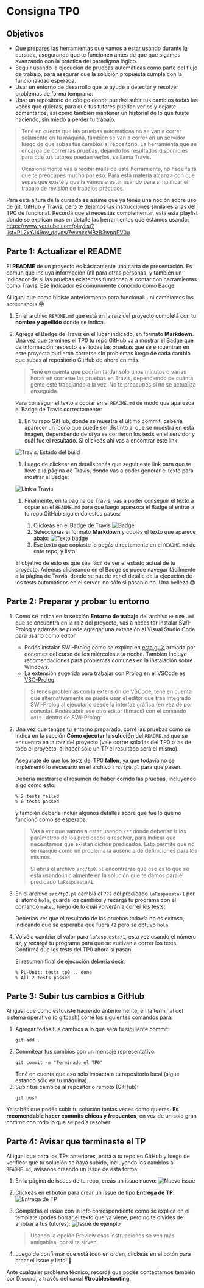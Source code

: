 # Consigna TP0

## Objetivos

- Que prepares las herramientas que vamos a estar usando durante la cursada, asegurando que te funcionen antes de que que sigamos avanzando con la práctica del paradigma lógico.
- Seguir usando la ejecución de pruebas automáticas como parte del flujo de trabajo, para asegurar que la solución propuesta cumpla con la funcionalidad esperada.
- Usar un entorno de desarrollo que te ayude a detectar y resolver problemas de forma temprana.
- Usar un repositorio de código donde puedas subir tus cambios todas las veces que quieras, para que tus tutores puedan verlos y dejarte comentarios, así como también mantener un historial de lo que fuiste haciendo, sin miedo a perder tu trabajo.

> Tené en cuenta que las pruebas automáticas no se van a correr solamente en tu máquina, también se van a correr en un servidor luego de que subas tus cambios al repositorio. La herramienta que se encarga de correr las pruebas, dejando los resultados disponibles para que tus tutores puedan verlos, se llama Travis.
>
> Ocasionalmente vas a recibir mails de esta herramienta, no hace falta que te preocupes mucho por eso. Para esta materia alcanza con que sepas que existe y que la vamos a estar usando para simplificar el trabajo de revisión de trabajos prácticos.

Para esta altura de la cursada se asume que ya tenés una noción sobre uso de git, GitHub y Travis, pero te dejamos las instrucciones similares a las del TP0 de funcional. Recordá que si necesitás complementar, está esta playlist donde se explican más en detalle las herramientas que estamos usando: https://www.youtube.com/playlist?list=PL2xYJ49ov_ddydw7wvncxMBzB3wpqPV0u.

## Parte 1: Actualizar el README

El **README** de un proyecto es básicamente una carta de presentación. Es común que incluya información útil para otras personas, y también un indicador de si las pruebas existentes funcionan al contar con herramientas como Travis. Ese indicador es comúnmente conocido como Badge.

Al igual que como hiciste anteriormente para funcional... ni cambiamos los screenshots :stuck_out_tongue_winking_eye:

1. En el archivo `README.md` que está en la raíz del proyecto completá con tu **nombre y apellido** donde se indica.

2. Agregá el Badge de Travis en el lugar indicado, en formato **Markdown**. Una vez que termines el TP0 tu repo GitHub va a mostrar el Badge que da información respecto a si todas las pruebas que se encuentran en este proyecto pudieron correrse sin problemas luego de cada cambio que subas al repositorio GitHub de ahora en más.

   > Tené en cuenta que podrían tardar sólo unos minutos o varias horas en correrse las pruebas en Travis, dependiendo de cuánta gente esté trabajando a la vez. No te preocupes si no se actualiza enseguida.

   Para conseguir el texto a copiar en el `README.md` de modo que aparezca el Badge de Travis correctamente:

   1. En tu repo GitHub, donde se muestra el último commit, debería aparecer un ícono que puede ser distinto al que se muestra en esta imagen, dependiendo de si ya se corrieron los tests en el servidor y cuál fue el resultado. Si clickeás ahí vas a encontrar este link:

   ![Travis: Estado del build](imagenes/TP0/travis-01.png)

   1. Luego de clickear en details tenés que seguir este link para que te lleve a la página de Travis, donde vas a poder generar el texto para mostrar el Badge:

   ![Link a Travis](imagenes/TP0/travis-02.png)

   1. Finalmente, en la página de Travis, vas a poder conseguir el texto a copiar en el `README.md` para que luego aparezca el Badge al entrar a tu repo GitHub siguiendo estos pasos:

      1. Clickeás en el Badge de Travis
      ![Badge](imagenes/TP0/travis-03.png)
      1. Seleccionás el formato **Markdown** y copiás el texto que aparece abajo:
      ![Texto badge](imagenes/TP0/travis-04.png)
      1. Ese texto que copiaste lo pegás directamente en el `README.md` de este repo, y listo!

   El objetivo de esto es que sea fácil de ver el estado actual de tu proyecto. Además clickeando en el Badge se puede navegar fácilmente a la página de Travis, donde se puede ver el detalle de la ejecución de los tests automáticos en el server, no sólo si pasan o no. Una belleza :heart_eyes:

## Parte 2: Preparar y probar tu entorno

1. Como se indica en la sección **Entorno de trabajo** del archivo `README.md` que se encuentra en la raíz del proyecto, vas a necesitar instalar SWI-Prolog y además se puede agregar una extensión al Visual Studio Code para usarlo como editor.
   - Podés instalar SWI-Prolog como se explica en [esta guía](https://github.com/pdep-utn/enunciados-miercoles-noche/blob/master/pages/prolog/entorno.md#ejecutable-prolog) armada por docentes del curso de los miércoles a la noche.
   También incluye recomendaciones para problemas comunes en la instalación sobre Windows.
   - La extensión sugerida para trabajar con Prolog en el VSCode es [VSC-Prolog](https://marketplace.visualstudio.com/items?itemName=arthurwang.vsc-prolog).

   > Si tenés problemas con la extensión de VSCode, tené en cuenta que alternativamente se puede usar el editor que trae integrado SWI-Prolog al ejecutarlo desde la interfaz gráfica (en vez de por consola). Podés abrir ese otro editor (Emacs) con el comando `edit.` dentro de SWI-Prolog.

2. Una vez que tengas tu entorno preparado, corré las pruebas como se indica en la sección **Cómo ejecutar la solución** del `README.md` que se encuentra en la raíz del proyecto (vale correr sólo las del TP0 o las de todo el proyecto, al haber sólo un TP el resultado será el mismo).

   Asegurate de que los tests del TP0 **fallen**, ya que todavía no se implementó lo necesario en el archivo `src/tp0.pl` para que pasen.

   Debería mostrarse el resumen de haber corrido las pruebas, incluyendo algo como esto:
   ```
   % 2 tests failed
   % 0 tests passed
   ```
   y también debería incluir algunos detalles sobre qué fue lo que no funcionó como se esperaba.

   > Vas a ver que vamos a estar usando `???` donde deberían ir los parámetros de los predicados a resolver, para indicar que necesitamos que existan dichos predicados. Esto permite que no se marque como un problema la ausencia de definiciones para los mismos.
   >
   > Si abrís el archivo `src/tp0.pl` encontrarás que eso es lo que se está usando inicialmente en la solución que te damos para el predicado `laRespuesta/1`.

3. En el archivo `src/tp0.pl` cambiá el `???` del predicado `laRespuesta/1` por el átomo `hola`, guardá los cambios y recargá tu programa con el comando `make.`, luego de lo cual volverán a correr los tests.

   Deberías ver que el resultado de las pruebas todavía no es exitoso, indicando que se esperaba que fuera `42` pero se obtuvo `hola`.

4. Volvé a cambiar el valor para `laRespuesta/1`, esta vez usando el número `42`, y recargá tu programa para que se vuelvan a correr los tests. Confirmá que los tests del TP0 ahora sí pasan.

   El resumen final de ejecución debería decir:
   ```
   % PL-Unit: tests_tp0 .. done
   % All 2 tests passed
   ```

## Parte 3: Subir tus cambios a GitHub

Al igual que como estuviste haciendo anteriormente, en la terminal del sistema operativo (o gitbash) corré los siguientes comandos para:

1. Agregar todos tus cambios a lo que será tu siguiente commit:
   ```
   git add .
   ```
2. Commitear tus cambios con un mensaje representativo:
   ```
   git commit -m "Terminado el TP0"
   ```
   Tené en cuenta que eso sólo impacta a tu repositorio local (sigue estando sólo en tu máquina).
3. Subir tus cambios al repositorio remoto (GitHub):
   ```
   git push
   ```

Ya sabés que podés subir tu solución tantas veces como quieras. **Es recomendable hacer commits chicos y frecuentes**, en vez de un solo gran commit con todo lo que se pedía resolver.

## Parte 4: Avisar que terminaste el TP

Al igual que para los TPs anteriores, entrá a tu repo en GitHub y luego de verificar que tu solución se haya subido, incluyendo los cambios al `README.md`, avisanos creando un issue de esta forma:

1. En la página de issues de tu repo, creás un issue nuevo:
   ![Nuevo issue](imagenes/TP0/issues-01.png)

2. Clickeás en el botón para crear un issue de tipo **Entrega de TP**:
   ![Entrega de TP](imagenes/TP0/issues-02.png)

3. Completás el issue con la info correspondiente como se explica en el template (podés borrar el texto que ya viene, pero no te olvides de arrobar a tus tutores):
   ![Issue de ejemplo](imagenes/TP0/issues-03.png)

   > Usando la opción Preview esas instrucciones se ven más amigables, por si te sirven.

4. Luego de confirmar que está todo en orden, clickeás en el botón para crear el issue y listo! :tada:

Ante cualquier problema técnico, recordá que podés contactarnos también por Discord, a través del canal **#troubleshooting**.
